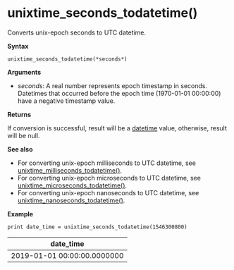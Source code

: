 # unixtime_seconds_todatetime()

Converts unix-epoch seconds to UTC datetime.

**Syntax**

`unixtime_seconds_todatetime(*seconds*)`

**Arguments**

* *seconds*: A real number represents epoch timestamp in seconds. Datetimes that occurred before the epoch time (1970-01-01 00:00:00) have a negative timestamp value.

**Returns**

If conversion is successful, result will be a [datetime](./scalar-data-types/datetime.md) value, otherwise, result will be null.

**See also**

* For converting unix-epoch milliseconds to UTC datetime, see [unixtime_milliseconds_todatetime()](unixtime-milliseconds-todatetimefunction.md).
* For converting unix-epoch microseconds to UTC datetime, see [unixtime_microseconds_todatetime()](unixtime-microseconds-todatetimefunction.md).
* For converting unix-epoch nanoseconds to UTC datetime, see [unixtime_nanoseconds_todatetime()](unixtime-nanoseconds-todatetimefunction.md).

**Example**

<!-- csl: https://help.kusto.windows.net/Samples  -->
```
print date_time = unixtime_seconds_todatetime(1546300800)
```

|date_time|
|---|
|2019-01-01 00:00:00.0000000|
